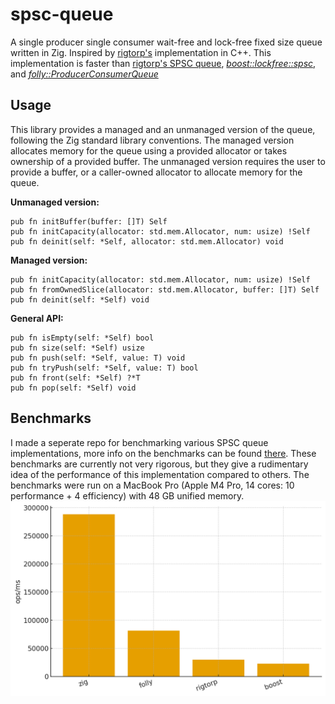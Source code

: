 # spsc-queue
A single producer single consumer wait-free and lock-free fixed size queue written in Zig. Inspired by [rigtorp's](https://github.com/rigtorp/SPSCQueue/tree/master) implementation in C++. This implementation is faster than [rigtorp's SPSC queue](https://github.com/rigtorp/SPSCQueue/tree/master),
[*boost::lockfree::spsc*](https://www.boost.org/doc/libs/1_76_0/doc/html/boost/lockfree/spsc_queue.html), and [*folly::ProducerConsumerQueue*](https://github.com/facebook/folly/blob/master/folly/docs/ProducerConsumerQueue.md)

## Usage
This library provides a managed and an unmanaged version of the queue, following the Zig standard library conventions.
The managed version allocates memory for the queue using a provided allocator or takes ownership of a provided buffer.
The unmanaged version requires the user to provide a buffer, or a caller-owned allocator to allocate memory for the queue.

**Unmanaged version:**
```zig
pub fn initBuffer(buffer: []T) Self
pub fn initCapacity(allocator: std.mem.Allocator, num: usize) !Self
pub fn deinit(self: *Self, allocator: std.mem.Allocator) void
```

**Managed version:**
```zig
pub fn initCapacity(allocator: std.mem.Allocator, num: usize) !Self
pub fn fromOwnedSlice(allocator: std.mem.Allocator, buffer: []T) Self
pub fn deinit(self: *Self) void
```

**General API:**
```zig
pub fn isEmpty(self: *Self) bool
pub fn size(self: *Self) usize
pub fn push(self: *Self, value: T) void
pub fn tryPush(self: *Self, value: T) bool
pub fn front(self: *Self) ?*T
pub fn pop(self: *Self) void
```

## Benchmarks
I made a seperate repo for benchmarking various SPSC queue implementations, more info on the benchmarks can be found [there](https://github.com/freref/spsc-queue-benchmark/tree/master). These benchmarks are currently not very rigorous, but they give a rudimentary idea of the performance of this implementation compared to others. The benchmarks were run on a MacBook Pro (Apple M4 Pro, 14 cores: 10 performance + 4 efficiency) with 48 GB unified memory. ![Benchmarks bar chart](https://github.com/freref/spsc-queue-benchmark/blob/master/benchmarks.png?raw=true)
